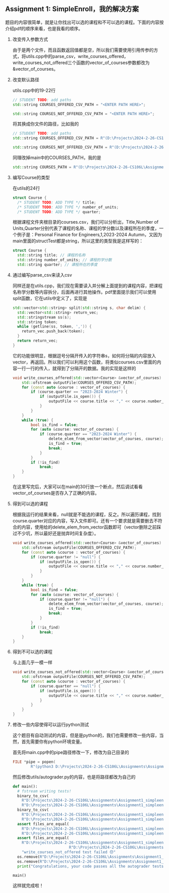 ## Assignment 1: SimpleEnroll，我的解决方案

题目的内容很简单，就是让你找出可以选的课程和不可以选的课程。下面的内容按介绍pdf的顺序来看，也是我看的顺序。

1. 改变传入参数方式

   由于是两个文件，而且函数返回值都是空，所以我们需要使用引用传参的方式，将utils.cpp中的parse_csv，write_courses_offered，write_courses_not_offered三个函数的vector_of_courses参数都改为&vector_of_courses。

2. 改变默认路径

   utils.cpp中的19-22行

   ```c++
   // STUDENT TODO: add paths
   std::string COURSES_OFFERED_CSV_PATH = "<ENTER PATH HERE>";
   
   std::string COURSES_NOT_OFFERED_CSV_PATH = "<ENTER PATH HERE>";
   ```

   将其换成你文件的路径，比如我的

   ```c++
   // STUDENT TODO: add paths
   std::string COURSES_OFFERED_CSV_PATH = R"(D:\Projects\2024-2-26-CS106L\Assignments\Assignment1_simpleenroll\student_output\courses_offered.csv)";
   
   std::string COURSES_NOT_OFFERED_CSV_PATH = R"(D:\Projects\2024-2-26-CS106L\Assignments\Assignment1_simpleenroll\student_output\courses_not_offered.csv)";
   ```

   同理改掉main中的COURSES_PATH，我的是

   ```c++
   std::string COURSES_PATH = R"(D:\Projects\2024-2-26-CS106L\Assignments\Assignment1_simpleenroll\courses.csv)";
   ```

3. 编写Course的类型

   在utils的24行

   ```c++
   struct Course {
     /* STUDENT TODO: ADD TYPE */ title;
     /* STUDENT TODO: ADD TYPE */ number_of_units;
     /* STUDENT TODO: ADD TYPE */ quarter;
   ```

   根据课程文件夹根目录的courses.csv，我们可以分析出，Title,Number of Units,Quarter分别代表了课程的名称、课程的学分数以及课程所在的季度，一个例子是：Personal Finance for Engineers,1,2023-2024 Autumn，又因为main里面的structTest都是string，所以这里的类型我是这样写的：

   ```c++
   struct Course {
     std::string title; // 课程的名称
     std::string number_of_units; // 课程的学分数
     std::string quarter; // 课程所在的季度
   ```

4. 通过编写parse_csv来读入csv

   同样还是在utils.cpp，我们现在需要读入并分解上面提到的课程内容，把课程名称学分数等内容拆分，后面再进行其他操作。pdf里面提示我们可以使用split函数，它在utils中定义了，实现是

   ```c++
   std::vector<std::string> split(std::string s, char delim) {
     std::vector<std::string> return_vec;
     std::stringstream ss(s);
     std::string token;
     while (getline(ss, token, ',')) {
       return_vec.push_back(token);
     }
     return return_vec;
   }
   ```

   它的功能很明显，根据逗号分隔开传入的字符串s，如何将分隔的内容放入vector，再返回。所以我们可以利用这个函数，将类似courses.csv里面的内容一行一行的传入，就得到了分隔开的数据。我的实现是这样的

   ```c++
   void write_courses_offered(std::vector<Course> &vector_of_courses) {
       std::ofstream outputFile(COURSES_OFFERED_CSV_PATH);
       for (const auto &course : vector_of_courses) {
           if (course.quarter == "2023-2024 Winter") {
               if (outputFile.is_open()) {
                   outputFile << course.title << "," << course.number_of_units << "," << course.quarter << std::endl;
               }
           }
       }
       while (true) {
           bool is_find = false;
           for (auto &course: vector_of_courses) {
               if (course.quarter == "2023-2024 Winter") {
                   delete_elem_from_vector(vector_of_courses, course);
                   is_find = true;
                   break;
               }
           }
           if (!is_find)
               break;
       }
   }
   ```

   在这里写完后，大家可以在main的30行放一个断点，然后调试看看vector_of_courses是否存入了正确的内容。

5. 得到可以选的课程

   根据我运行的结果来看，null就是不能选的课程，反之。所以遍历课程，找到course.quarter对应的内容，写入文件即可。还有一个要求就是需要删去不符合的内容，使用给的delete_elem_from_vector函数即可（vector删除之前踩过不少坑，所以最好还是抛弃时间复杂度）。

   ```c++
   void write_courses_offered(std::vector<Course> &vector_of_courses) {
       std::ofstream outputFile(COURSES_OFFERED_CSV_PATH);
       for (const auto &course : vector_of_courses) {
           if (course.quarter != "null") {
               if (outputFile.is_open()) {
                   outputFile << course.title << "," << course.number_of_units << "," << course.quarter << std::endl;
               }
           }
       }
       while (true) {
           bool is_find = false;
           for (auto &course: vector_of_courses) {
               if (course.quarter != "null") {
                   delete_elem_from_vector(vector_of_courses, course);
                   is_find = true;
                   break;
               }
           }
           if (!is_find)
               break;
       }
   }
   ```

6. 得到不可以选的课程

   与上面几乎一模一样

   ```c++
   void write_courses_not_offered(std::vector<Course> &vector_of_courses) {
       std::ofstream outputFile(COURSES_NOT_OFFERED_CSV_PATH);
       for (const auto &course : vector_of_courses) {
           if (course.quarter == "null") {
               if (outputFile.is_open()) {
                   outputFile << course.title << "," << course.number_of_units << "," << course.quarter << std::endl;
               }
           }
       }
   }
   ```
   
7. 修改一些内容使得可以运行python测试

   这个题目有自动测试的内容，但是是python的，我们也需要修改一些内容，当然，首先需要你有python环境变量。

   首先将main.cpp中的pipe路径修改一下，修改为自己目录的

   ```c++
   FILE *pipe = popen(
           R"(python3 D:\Projects\2024-2-26-CS106L\Assignments\Assignment1_simpleenroll\utils\autograder.py)", "r");
   ```

   然后修改utils/autograder.py的内容，也是将路径都改为自己的

   ```python
   def main():
     # fstream writing tests!
     binary_to_csv(
       R"D:\Projects\2024-2-26-CS106L\Assignments\Assignment1_simpleenroll/utils/courses_not_offered.bin",
       R"D:\Projects\2024-2-26-CS106L\Assignments\Assignment1_simpleenroll/utils/courses_not_offered.csv")
     binary_to_csv(
       R"D:\Projects\2024-2-26-CS106L\Assignments\Assignment1_simpleenroll/utils/courses_offered.bin",
       R"D:\Projects\2024-2-26-CS106L\Assignments\Assignment1_simpleenroll/utils/courses_offered.csv")
     assert files_are_equal(
       R"D:\Projects\2024-2-26-CS106L\Assignments\Assignment1_simpleenroll/utils/courses_offered.csv",
       R"D:\Projects\2024-2-26-CS106L\Assignments\Assignment1_simpleenroll/student_output/courses_offered.csv"), "write_courses_offered test failed 😞"
     assert files_are_equal(
       R"D:\Projects\2024-2-26-CS106L\Assignments\Assignment1_simpleenroll/utils/courses_not_offered.csv",
                            R"D:\Projects\2024-2-26-CS106L\Assignments\Assignment1_simpleenroll/student_output/courses_not_offered.csv"), \
       "write_courses_not_offered test failed 😞"
     os.remove(R"D:\Projects\2024-2-26-CS106L\Assignments\Assignment1_simpleenroll/utils/courses_not_offered.csv")
     os.remove(R"D:\Projects\2024-2-26-CS106L\Assignments\Assignment1_simpleenroll/utils/courses_offered.csv")
     print("Congratulations, your code passes all the autograder tests! ✅")
   
   main()
   ```

   这样就完成啦！

